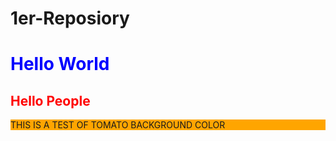 # 1er-Reposiory

<!DOCTYPE html>
<html>
<head>
	<title>My First Repository</title>
</head>
<body>
<h1 style="color:Blue;">Hello World</h1>
<h2 style="color:Red;">Hello People</h2>
<p style="background-color:Orange">THIS IS A TEST OF TOMATO BACKGROUND COLOR </p>
</body>
</html>

